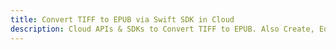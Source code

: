---title: Convert TIFF to EPUB via Swift SDK in Clouddescription: Cloud APIs & SDKs to Convert TIFF to EPUB. Also Create, Edit & Render Microsoft Word & OpenOffice documents in the Cloud.---